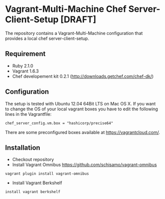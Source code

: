 # Vagrant-Multi-Machine Chef Server-Client-Setup [DRAFT]

The repository contains a Vagrant-Multi-Machine configuration that provides a local chef server-client-setup.

## Requirement

* Ruby 2.1.0
* Vagrant 1.6.3
* Chef developement kit 0.2.1 (http://downloads.getchef.com/chef-dk/)


## Configuration

The setup is tested with Ubuntu 12.04 64Bit LTS on Mac OS X.
If you want to change the OS of your local vagrant boxes you have to edit the following lines in the Vagrantfile:
```
chef_server_config.vm.box = "hashicorp/precise64"
```

There are some preconfigured boxes available at https://vagrantcloud.com/.

## Installation

* Checkout repository
* Install Vagrant Omnibus https://github.com/schisamo/vagrant-omnibus
```
vagrant plugin install vagrant-omnibus
```
* Install Vagrant Berkshelf
```
install vagrant berkshelf
```
